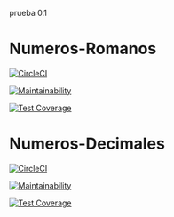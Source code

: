 prueba 0.1

# Numeros-Romanos
[![CircleCI](https://dl.circleci.com/status-badge/img/gh/Carla-Sofia-Centeleghe/Numeros-Romanos/tree/main.svg?style=svg)](https://dl.circleci.com/status-badge/redirect/gh/Carla-Sofia-Centeleghe/Numeros-Romanos/tree/main)

[![Maintainability](https://api.codeclimate.com/v1/badges/a62b148bbacb38409a3c/maintainability)](https://codeclimate.com/github/Carla-Sofia-Centeleghe/Numeros-Romanos/maintainability)

[![Test Coverage](https://api.codeclimate.com/v1/badges/a62b148bbacb38409a3c/test_coverage)](https://codeclimate.com/github/Carla-Sofia-Centeleghe/Numeros-Romanos/test_coverage)


# Numeros-Decimales

[![CircleCI](https://dl.circleci.com/status-badge/img/gh/Carla-Sofia-Centeleghe/Numeros-Decimales/tree/main.svg?style=svg)](https://dl.circleci.com/status-badge/redirect/gh/Carla-Sofia-Centeleghe/Numeros-Decimales/tree/main)

[![Maintainability](https://api.codeclimate.com/v1/badges/f9f5b0bace52148bbaee/maintainability)](https://codeclimate.com/github/Carla-Sofia-Centeleghe/Numeros-Decimales/maintainability)

[![Test Coverage](https://api.codeclimate.com/v1/badges/f9f5b0bace52148bbaee/test_coverage)](https://codeclimate.com/github/Carla-Sofia-Centeleghe/Numeros-Decimales/test_coverage)